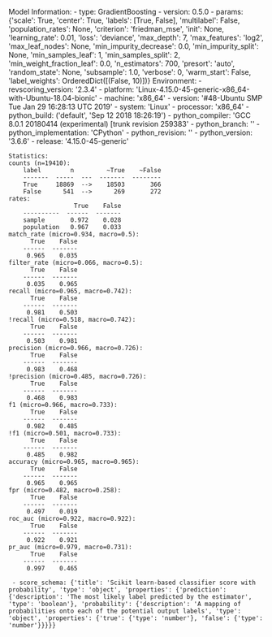 Model Information:
	 - type: GradientBoosting
	 - version: 0.5.0
	 - params: {'scale': True, 'center': True, 'labels': [True, False], 'multilabel': False, 'population_rates': None, 'criterion': 'friedman_mse', 'init': None, 'learning_rate': 0.01, 'loss': 'deviance', 'max_depth': 7, 'max_features': 'log2', 'max_leaf_nodes': None, 'min_impurity_decrease': 0.0, 'min_impurity_split': None, 'min_samples_leaf': 1, 'min_samples_split': 2, 'min_weight_fraction_leaf': 0.0, 'n_estimators': 700, 'presort': 'auto', 'random_state': None, 'subsample': 1.0, 'verbose': 0, 'warm_start': False, 'label_weights': OrderedDict([(False, 10)])}
	Environment:
	 - revscoring_version: '2.3.4'
	 - platform: 'Linux-4.15.0-45-generic-x86_64-with-Ubuntu-18.04-bionic'
	 - machine: 'x86_64'
	 - version: '#48-Ubuntu SMP Tue Jan 29 16:28:13 UTC 2019'
	 - system: 'Linux'
	 - processor: 'x86_64'
	 - python_build: ('default', 'Sep 12 2018 18:26:19')
	 - python_compiler: 'GCC 8.0.1 20180414 (experimental) [trunk revision 259383'
	 - python_branch: ''
	 - python_implementation: 'CPython'
	 - python_revision: ''
	 - python_version: '3.6.6'
	 - release: '4.15.0-45-generic'
	
	Statistics:
	counts (n=19410):
		label        n         ~True    ~False
		-------  -----  ---  -------  --------
		True     18869  -->    18503       366
		False      541  -->      269       272
	rates:
		              True    False
		----------  ------  -------
		sample       0.972    0.028
		population   0.967    0.033
	match_rate (micro=0.934, macro=0.5):
		  True    False
		------  -------
		 0.965    0.035
	filter_rate (micro=0.066, macro=0.5):
		  True    False
		------  -------
		 0.035    0.965
	recall (micro=0.965, macro=0.742):
		  True    False
		------  -------
		 0.981    0.503
	!recall (micro=0.518, macro=0.742):
		  True    False
		------  -------
		 0.503    0.981
	precision (micro=0.966, macro=0.726):
		  True    False
		------  -------
		 0.983    0.468
	!precision (micro=0.485, macro=0.726):
		  True    False
		------  -------
		 0.468    0.983
	f1 (micro=0.966, macro=0.733):
		  True    False
		------  -------
		 0.982    0.485
	!f1 (micro=0.501, macro=0.733):
		  True    False
		------  -------
		 0.485    0.982
	accuracy (micro=0.965, macro=0.965):
		  True    False
		------  -------
		 0.965    0.965
	fpr (micro=0.482, macro=0.258):
		  True    False
		------  -------
		 0.497    0.019
	roc_auc (micro=0.922, macro=0.922):
		  True    False
		------  -------
		 0.922    0.921
	pr_auc (micro=0.979, macro=0.731):
		  True    False
		------  -------
		 0.997    0.465
	
	 - score_schema: {'title': 'Scikit learn-based classifier score with probability', 'type': 'object', 'properties': {'prediction': {'description': 'The most likely label predicted by the estimator', 'type': 'boolean'}, 'probability': {'description': 'A mapping of probabilities onto each of the potential output labels', 'type': 'object', 'properties': {'true': {'type': 'number'}, 'false': {'type': 'number'}}}}}

